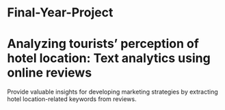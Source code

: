 # Final-Year-Project

# Analyzing tourists’ perception of hotel location: Text analytics using online reviews
Provide valuable insights for developing marketing strategies by extracting hotel location-related keywords from reviews.
